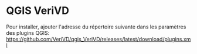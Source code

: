 # QGIS VeriVD

Pour installer, ajouter l'adresse du répertoire suivante dans les paramètres des plugins QGIS:
https://github.com/VeriVD/qgis_VeriVD/releases/latest/download/plugins.xml
